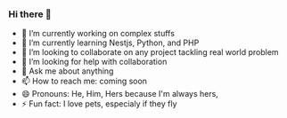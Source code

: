 ### Hi there 👋

<!--
**luminousbinary/luminousbinary** is a ✨ _special_ ✨ repository because its `README.md` (this file) appears on your GitHub profile.

Here are some ideas to get you started:

-->
- 🔭 I’m currently working on complex stuffs
- 🌱 I’m currently learning Nestjs, Python, and PHP
- 👯 I’m looking to collaborate on any project tackling real world problem
- 🤔 I’m looking for help with collaboration
- 💬 Ask me about anything
- 📫 How to reach me: coming soon
- 😄 Pronouns: He, Him, Hers because I'm always hers,
- ⚡ Fun fact: I love pets, especialy if they fly

